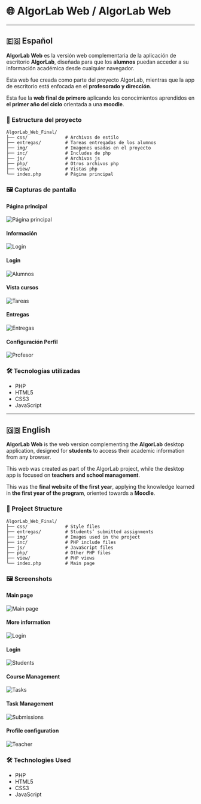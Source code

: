 # 🌐 AlgorLab Web / AlgorLab Web

---

## 🇪🇸 Español

**AlgorLab Web** es la versión web complementaria de la aplicación de escritorio **AlgorLab**, diseñada para que los **alumnos** puedan acceder a su información académica desde cualquier navegador.  

Esta web fue creada como parte del proyecto AlgorLab, mientras que la app de escritorio está enfocada en el **profesorado y dirección**.

Esta fue la **web final de primero** aplicando los conocimientos aprendidos en **el primer año del ciclo** orientada a una **moodle**.


### 📁 Estructura del proyecto

```
AlgorLab_Web_Final/
├── css/              # Archivos de estilo
├── entregas/         # Tareas entregadas de los alumnos
├── img/              # Imagenes usadas en el proyecto
├── inc/              # Includes de php
├── js/               # Archivos js
├── php/              # Otros archivos php
├── view/             # Vistas php
└── index.php         # Página principal
```

### 🖼️ Capturas de pantalla

#### Página principal
![Página principal](images/1.png)

#### Información
![Login](images/2.png)

#### Login
![Alumnos](images/3.png)

#### Vista cursos
![Tareas](images/4.png)

#### Entregas
![Entregas](images/5.png)

#### Configuración Perfil
![Profesor](images/6.png)

### 🛠️ Tecnologías utilizadas

- PHP  
- HTML5  
- CSS3  
- JavaScript

---

## 🇬🇧 English

**AlgorLab Web** is the web version complementing the **AlgorLab** desktop application, designed for **students** to access their academic information from any browser.  

This web was created as part of the AlgorLab project, while the desktop app is focused on **teachers and school management**.

This was the **final website of the first year**, applying the knowledge learned in **the first year of the program**, oriented towards a **Moodle**.

### 📁 Project Structure

```
AlgorLab_Web_Final/
├── css/              # Style files
├── entregas/         # Students’ submitted assignments
├── img/              # Images used in the project
├── inc/              # PHP include files
├── js/               # JavaScript files
├── php/              # Other PHP files
├── view/             # PHP views
└── index.php         # Main page
```

### 🖼️ Screenshots

#### Main page
![Main page](images/1.png)

#### More information
![Login](images/2.png)

#### Login
![Students](images/3.png)

#### Course Management
![Tasks](images/4.png)

#### Task Management
![Submissions](images/5.png)

#### Profile configuration
![Teacher](images/6.png)

### 🛠️ Technologies Used

- PHP  
- HTML5  
- CSS3  
- JavaScript
